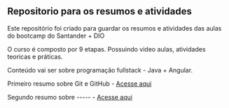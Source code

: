 ## Repositorio para os resumos e atividades

Este repositório foi criado para guardar os resumos e atividades das aulas do bootcamp do Santander + DIO

O curso é composto por 9 etapas. Possuindo video aulas, atividades teoricas e práticas.

Conteúdo vai ser sobre programação fullstack - Java + Angular.

Primeiro resumo sobre Git e GitHub - [Acesse aqui](https://github.com/MiVilelaG/resumos-bootcamp-santander/blob/main/resumos/resumo-aula1.md)

Segundo resumo sobre ----- - [Acesse aqui](URL)
